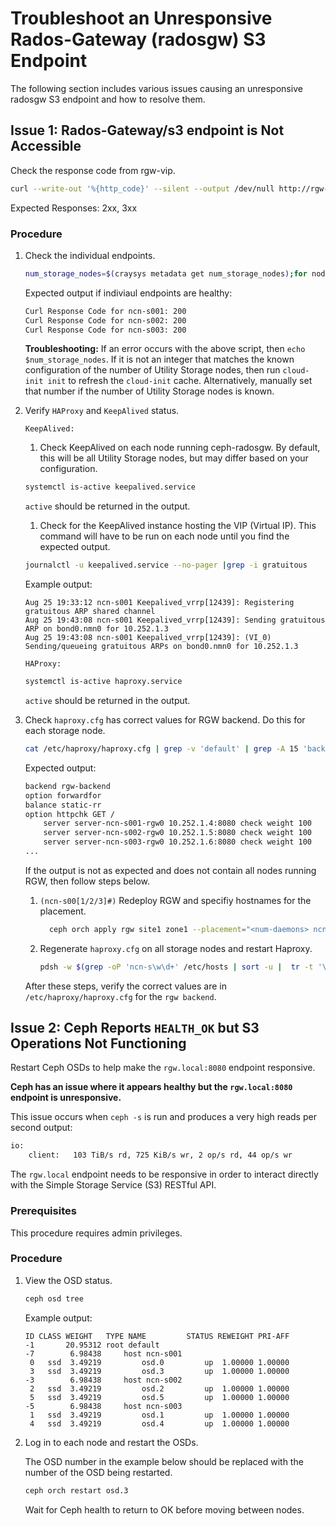 # Troubleshoot an Unresponsive Rados-Gateway (radosgw) S3 Endpoint

The following section includes various issues causing an unresponsive radosgw S3 endpoint and how to resolve them.

## Issue 1: Rados-Gateway/s3 endpoint is Not Accessible

Check the response code from rgw-vip.

```bash
curl --write-out '%{http_code}' --silent --output /dev/null http://rgw-vip
```

Expected Responses: 2xx, 3xx

### Procedure

1. Check the individual endpoints.

   ```bash
   num_storage_nodes=$(craysys metadata get num_storage_nodes);for node_num in $(seq 1 "$num_storage_nodes"); do nodename=$(printf "ncn-s%03d" "$node_num"); echo "Curl Response Code for ncn-s00$node_num: $(curl --write-out '%{http_code}' --silent --output /dev/null http://$nodename:8080)"; done
   ```

   Expected output if indiviaul endpoints are healthy:

   ```bash
   Curl Response Code for ncn-s001: 200
   Curl Response Code for ncn-s002: 200
   Curl Response Code for ncn-s003: 200
   ```

   **Troubleshooting:** If an error occurs with the above script, then `echo $num_storage_nodes`. If it is not an integer that matches the known configuration of the number of Utility Storage nodes, then run `cloud-init init` to refresh the `cloud-init` cache. Alternatively, manually set that number if the number of Utility Storage nodes is known.

1. Verify `HAProxy` and `KeepAlived` status.

   `KeepAlived:`

   1. Check KeepAlived on each node running ceph-radosgw. By default, this will be all Utility Storage nodes, but may differ based on your configuration.

   ```bash
   systemctl is-active keepalived.service
   ```

   `active` should be returned in the output.

   1. Check for the KeepAlived instance hosting the VIP (Virtual IP). This command will have to be run on each node until you find the expected output.

    ```bash
    journalctl -u keepalived.service --no-pager |grep -i gratuitous
    ```

    Example output:

    ```
    Aug 25 19:33:12 ncn-s001 Keepalived_vrrp[12439]: Registering gratuitous ARP shared channel
    Aug 25 19:43:08 ncn-s001 Keepalived_vrrp[12439]: Sending gratuitous ARP on bond0.nmn0 for 10.252.1.3
    Aug 25 19:43:08 ncn-s001 Keepalived_vrrp[12439]: (VI_0) Sending/queueing gratuitous ARPs on bond0.nmn0 for 10.252.1.3
    ```

   `HAProxy:`

   ```bash
   systemctl is-active haproxy.service
   ```

   `active` should be returned in the output.

1. Check `haproxy.cfg` has correct values for RGW backend. Do this for each storage node.

   ```bash
   cat /etc/haproxy/haproxy.cfg | grep -v 'default' | grep -A 15 'backend rgw-backend'
   ```

   Expected output:

   ```bash
   backend rgw-backend
   option forwardfor
   balance static-rr
   option httpchk GET /
       server server-ncn-s001-rgw0 10.252.1.4:8080 check weight 100
       server server-ncn-s002-rgw0 10.252.1.5:8080 check weight 100
       server server-ncn-s003-rgw0 10.252.1.6:8080 check weight 100
   ...
   ```

   If the output is not as expected and does not contain all nodes running RGW, then follow steps below.

   1. `(ncn-s00[1/2/3]#)` Redeploy RGW and specifiy hostnames for the placement.

      ```bash
        ceph orch apply rgw site1 zone1 --placement="<num-daemons> ncn-s001 ncn-s002 ncn-s003 ... ncn-s00X" --port=8080
      ```

   1. Regenerate `haproxy.cfg` on all storage nodes and restart Haproxy.

      ```bash
      pdsh -w $(grep -oP 'ncn-s\w\d+' /etc/hosts | sort -u |  tr -t '\n' ',') '/srv/cray/scripts/metal/generate_haproxy_cfg.sh > /etc/haproxy/haproxy.cfg; systemctl enable haproxy.service; systemctl restart haproxy.service'
      ```

   After these steps, verify the correct values are in `/etc/haproxy/haproxy.cfg` for the `rgw backend`.

## Issue 2: Ceph Reports `HEALTH_OK` but S3 Operations Not Functioning

Restart Ceph OSDs to help make the `rgw.local:8080` endpoint responsive.

**Ceph has an issue where it appears healthy but the `rgw.local:8080` endpoint is unresponsive.**

This issue occurs when `ceph -s` is run and produces a very high reads per second output:

```bash
io:
    client:   103 TiB/s rd, 725 KiB/s wr, 2 op/s rd, 44 op/s wr
```

The `rgw.local` endpoint needs to be responsive in order to interact directly with the Simple Storage Service \(S3\) RESTful API.

### Prerequisites

This procedure requires admin privileges.

### Procedure

1. View the OSD status.

    ```bash
    ceph osd tree
    ```

    Example output:

    ```
    ID CLASS WEIGHT   TYPE NAME         STATUS REWEIGHT PRI-AFF
    -1       20.95312 root default
    -7        6.98438     host ncn-s001
     0   ssd  3.49219         osd.0         up  1.00000 1.00000
     3   ssd  3.49219         osd.3         up  1.00000 1.00000
    -3        6.98438     host ncn-s002
     2   ssd  3.49219         osd.2         up  1.00000 1.00000
     5   ssd  3.49219         osd.5         up  1.00000 1.00000
    -5        6.98438     host ncn-s003
     1   ssd  3.49219         osd.1         up  1.00000 1.00000
     4   ssd  3.49219         osd.4         up  1.00000 1.00000

    ```

1. Log in to each node and restart the OSDs.

    The OSD number in the example below should be replaced with the number of the OSD being restarted.

    ```bash
    ceph orch restart osd.3
    ```

    Wait for Ceph health to return to OK before moving between nodes.

